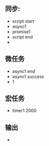 ## 同步:
- script start
- async1
- promise1
- script end
- 

## 微任务
- async1 end
- async1 success
- 1

## 宏任务
- timer1 2000

## 输出
- 